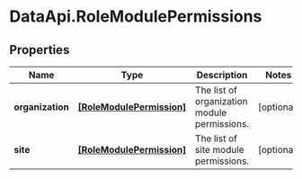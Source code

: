 # DataApi.RoleModulePermissions

## Properties

Name | Type | Description | Notes
------------ | ------------- | ------------- | -------------
**organization** | [**[RoleModulePermission]**](RoleModulePermission.md) | The list of organization module permissions. | [optional] 
**site** | [**[RoleModulePermission]**](RoleModulePermission.md) | The list of site module permissions. | [optional] 


